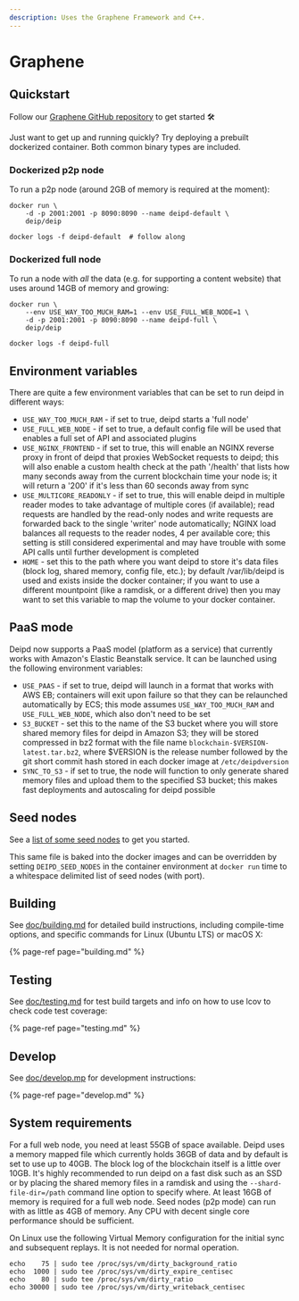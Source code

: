 ```yaml
---
description: Uses the Graphene Framework and C++.
---
```


# Graphene

## Quickstart

Follow our [Graphene GitHub repository](https://github.com/DEIPworld/deip-graphene) to get started 🛠️

Just want to get up and running quickly? Try deploying a prebuilt dockerized container. Both common binary types are included.

### Dockerized p2p node

To run a p2p node \(around 2GB of memory is required at the moment\):

```text
docker run \
    -d -p 2001:2001 -p 8090:8090 --name deipd-default \
    deip/deip

docker logs -f deipd-default  # follow along
```

### Dockerized full node

To run a node with _all_ the data \(e.g. for supporting a content website\) that uses around 14GB of memory and growing:

```text
docker run \
    --env USE_WAY_TOO_MUCH_RAM=1 --env USE_FULL_WEB_NODE=1 \
    -d -p 2001:2001 -p 8090:8090 --name deipd-full \
    deip/deip

docker logs -f deipd-full
```

## Environment variables

There are quite a few environment variables that can be set to run deipd in different ways:

* `USE_WAY_TOO_MUCH_RAM` - if set to true, deipd starts a 'full node'
* `USE_FULL_WEB_NODE` - if set to true, a default config file will be used that enables a full set of API and associated plugins
* `USE_NGINX_FRONTEND` - if set to true, this will enable an NGINX reverse proxy in front of deipd that proxies WebSocket requests to deipd; this will also enable a custom health check at the path '/health' that lists how many seconds away from the current blockchain time your node is; it will return a '200' if it's less than 60 seconds away from sync
* `USE_MULTICORE_READONLY` - if set to true, this will enable deipd in multiple reader modes to take advantage of multiple cores \(if available\); read requests are handled by the read-only nodes and write requests are forwarded back to the single 'writer' node automatically; NGINX load balances all requests to the reader nodes, 4 per available core; this setting is still considered experimental and may have trouble with some API calls until further development is completed
* `HOME` - set this to the path where you want deipd to store it's data files \(block log, shared memory, config file, etc.\); by default /var/lib/deipd is used and exists inside the docker container; if you want to use a different mountpoint \(like a ramdisk, or a different drive\) then you may want to set this variable to map the volume to your docker container.

## PaaS mode

Deipd now supports a PaaS model \(platform as a service\) that currently works with Amazon's Elastic Beanstalk service. It can be launched using the following environment variables:

* `USE_PAAS` - if set to true, deipd will launch in a format that works with AWS EB; containers will exit upon failure so that they can be relaunched automatically by ECS; this mode assumes `USE_WAY_TOO_MUCH_RAM` and `USE_FULL_WEB_NODE`, which also don't need to be set
* `S3_BUCKET` - set this to the name of the S3 bucket where you will store shared memory files for deipd in Amazon S3; they will be stored compressed in bz2 format with the file name `blockchain-$VERSION-latest.tar.bz2`, where $VERSION is the release number followed by the git short commit hash stored in each docker image at `/etc/deipdversion`
* `SYNC_TO_S3` - if set to true, the node will function to only generate shared memory files and upload them to the specified S3 bucket; this makes fast deployments and autoscaling for deipd possible

## Seed nodes

See a [list of some seed nodes](https://github.com/DEIPworld/deip-graphene/commit/4192e63d59ba863a8ec0886849f7e69811b506ed#diff-5cf34724d0c2fdbe10032483aa0eb6ca3c8e4df1950befe8fd72e8a4183421c4) to get you started.

This same file is baked into the docker images and can be overridden by setting `DEIPD_SEED_NODES` in the container environment at `docker run` time to a whitespace delimited list of seed nodes \(with port\).

## Building

See [doc/building.md](https://github.com/DEIPworld/deip-graphene/blob/develop/doc/building.md) for detailed build instructions, including compile-time options, and specific commands for Linux \(Ubuntu LTS\) or macOS X:

{% page-ref page="building.md" %}

## Testing

See [doc/testing.md](https://github.com/DEIPworld/deip-graphene/blob/develop/doc/testing.md) for test build targets and info on how to use lcov to check code test coverage:

{% page-ref page="testing.md" %}

## Develop

See [doc/develop.mp](https://github.com/DEIPworld/deip-graphene/blob/develop/doc/develop.md) for development instructions:

{% page-ref page="develop.md" %}

## System requirements

For a full web node, you need at least 55GB of space available. Deipd uses a memory mapped file which currently holds 36GB of data and by default is set to use up to 40GB. The block log of the blockchain itself is a little over 10GB. It's highly recommended to run deipd on a fast disk such as an SSD or by placing the shared memory files in a ramdisk and using the `--shard-file-dir=/path` command line option to specify where. At least 16GB of memory is required for a full web node. Seed nodes \(p2p mode\) can run with as little as 4GB of memory. Any CPU with decent single core performance should be sufficient.

On Linux use the following Virtual Memory configuration for the initial sync and subsequent replays. It is not needed for normal operation.

```text
echo    75 | sudo tee /proc/sys/vm/dirty_background_ratio
echo  1000 | sudo tee /proc/sys/vm/dirty_expire_centisec
echo    80 | sudo tee /proc/sys/vm/dirty_ratio
echo 30000 | sudo tee /proc/sys/vm/dirty_writeback_centisec
```

